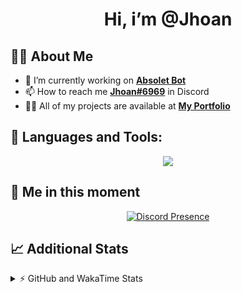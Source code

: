 <h1 align="center">Hi, i’m @Jhoan</h1>

## 🙋‍♂️ About Me

- 🔭 I’m currently working on **[Absolet Bot](https://strider.cloud)**
- 📫 How to reach me **[Jhoan#6969](https://jhoan.monster/)** in Discord
- 👨‍💻 All of my projects are available at **[My Portfolio](https://jhoan.monster)**

## 🚀 Languages and Tools:
<p align="center">
  <a href="https://skillicons.dev">
    <img src="https://skillicons.dev/icons?i=js,ts,html,css,bootstrap,nodejs,express,vscode,neovim,vim,atom,cloudflare,git,github,discord,bots,linux,mongodb,nginx,redis,wordpress,heroku&perline=11" />
  </a>
</p>
  
## 👤 Me in this moment
<p align="center">
    <a href="https://discord.com/users/612460795124776960" target="_blank" rel="nofollow">
        <img src="https://lanyard-profile-readme.vercel.app/api/612460795124776960?idleMessage=Probably%20coding%20Absolet..." alt="Discord Presence" align="center">
    </a>
</p>

## 📈 Additional Stats
<details>
    <summary>⚡ GitHub and WakaTime Stats</summary>
    <br/>

<!--START_SECTION:waka-->
![Code Time](http://img.shields.io/badge/Code%20Time-401%20hrs%2020%20mins-blue)

**🐱 My GitHub Data** 

> 🏆 772 Contributions in the Year 2022
 > 
> 📦 60.4 kB Used in GitHub's Storage 
 > 
> 💼 Opted to Hire
 > 
> 📜 4 Public Repositories 
 > 
> 🔑 30 Private Repositories  
 > 
**I'm an Early 🐤** 

```text
🌞 Morning    53 commits     ██░░░░░░░░░░░░░░░░░░░░░░░   7.99% 
🌆 Daytime    311 commits    ███████████░░░░░░░░░░░░░░   46.91% 
🌃 Evening    270 commits    ██████████░░░░░░░░░░░░░░░   40.72% 
🌙 Night      29 commits     █░░░░░░░░░░░░░░░░░░░░░░░░   4.37%

```
📅 **I'm Most Productive on Wednesday** 

```text
Monday       114 commits    ████░░░░░░░░░░░░░░░░░░░░░   17.19% 
Tuesday      91 commits     ███░░░░░░░░░░░░░░░░░░░░░░   13.73% 
Wednesday    125 commits    ████░░░░░░░░░░░░░░░░░░░░░   18.85% 
Thursday     71 commits     ██░░░░░░░░░░░░░░░░░░░░░░░   10.71% 
Friday       67 commits     ██░░░░░░░░░░░░░░░░░░░░░░░   10.11% 
Saturday     121 commits    ████░░░░░░░░░░░░░░░░░░░░░   18.25% 
Sunday       74 commits     ██░░░░░░░░░░░░░░░░░░░░░░░   11.16%

```


📊 **This Week I Spent My Time On** 

```text
⌚︎ Time Zone: America/Bogota

💬 Programming Languages: 
JavaScript               4 hrs 43 mins       █████████████████░░░░░░░░   67.51% 
TypeScript               42 mins             ██░░░░░░░░░░░░░░░░░░░░░░░   10.17% 
EJS                      23 mins             █░░░░░░░░░░░░░░░░░░░░░░░░   5.7% 
Bash                     22 mins             █░░░░░░░░░░░░░░░░░░░░░░░░   5.24% 
YAML                     20 mins             █░░░░░░░░░░░░░░░░░░░░░░░░   4.77%

🔥 Editors: 
VS Code                  7 hrs               █████████████████████████   100.0%

🐱‍💻 Projects: 
IpVanish-GUI             2 hrs 58 mins       ██████████░░░░░░░░░░░░░░░   42.44% 
Absolet-Bot              2 hrs 12 mins       ████████░░░░░░░░░░░░░░░░░   31.61% 
Strider-System           1 hr 2 mins         ███░░░░░░░░░░░░░░░░░░░░░░   14.78% 
discord                  24 mins             █░░░░░░░░░░░░░░░░░░░░░░░░   5.75% 
api                      8 mins              ░░░░░░░░░░░░░░░░░░░░░░░░░   2.14%

💻 Operating System: 
Linux                    7 hrs               █████████████████████████   100.0%

```

**I Mostly Code in JavaScript** 

```text
JavaScript               15 repos            █████████████████░░░░░░░░   68.18% 
Java                     2 repos             ██░░░░░░░░░░░░░░░░░░░░░░░   9.09% 
CSS                      2 repos             ██░░░░░░░░░░░░░░░░░░░░░░░   9.09% 
TypeScript               1 repo              █░░░░░░░░░░░░░░░░░░░░░░░░   4.55% 
Shell                    1 repo              █░░░░░░░░░░░░░░░░░░░░░░░░   4.55%

```



 Last Updated on 22/08/2022 23:39:57 UTC
<!--END_SECTION:waka-->
</details>
